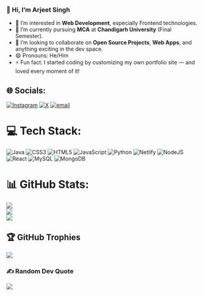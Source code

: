 ### 👋 Hi, I’m Arjeet Singh
- 👀 I’m interested in **Web Development**, especially Frontend technologies.
- 🌱 I’m currently pursuing **MCA** at **Chandigarh University** (Final Semester).
- 💞️ I’m looking to collaborate on **Open Source Projects**, **Web Apps**, and anything exciting in the dev space.
- 😄 Pronouns: He/Him
- ⚡ Fun fact: I started coding by customizing my own portfolio site — and loved every moment of it!

## 🌐 Socials:
[![Instagram](https://img.shields.io/badge/Instagram-%23E4405F.svg?logo=Instagram&logoColor=white)](https://instagram.com/arjeet_ji04) [![X](https://img.shields.io/badge/X-black.svg?logo=X&logoColor=white)](https://x.com/@Arjeet_singh01) [![email](https://img.shields.io/badge/Email-D14836?logo=gmail&logoColor=white)](mailto:arjeetdadav9528@gmail.com) 



# 💻 Tech Stack:
![Java](https://img.shields.io/badge/java-%23ED8B00.svg?style=for-the-badge&logo=openjdk&logoColor=white) ![CSS3](https://img.shields.io/badge/css3-%231572B6.svg?style=for-the-badge&logo=css3&logoColor=white) ![HTML5](https://img.shields.io/badge/html5-%23E34F26.svg?style=for-the-badge&logo=html5&logoColor=white) ![JavaScript](https://img.shields.io/badge/javascript-%23323330.svg?style=for-the-badge&logo=javascript&logoColor=%23F7DF1E) ![Python](https://img.shields.io/badge/python-3670A0?style=for-the-badge&logo=python&logoColor=ffdd54) ![Netlify](https://img.shields.io/badge/netlify-%23000000.svg?style=for-the-badge&logo=netlify&logoColor=#00C7B7) ![NodeJS](https://img.shields.io/badge/node.js-6DA55F?style=for-the-badge&logo=node.js&logoColor=white) ![React](https://img.shields.io/badge/react-%2320232a.svg?style=for-the-badge&logo=react&logoColor=%2361DAFB) ![MySQL](https://img.shields.io/badge/mysql-4479A1.svg?style=for-the-badge&logo=mysql&logoColor=white) ![MongoDB](https://img.shields.io/badge/MongoDB-%234ea94b.svg?style=for-the-badge&logo=mongodb&logoColor=white)
# 📊 GitHub Stats:
![](https://github-readme-stats.vercel.app/api?username=arjeetsingh01&theme=transparent&hide_border=false&include_all_commits=false&count_private=false)<br/>
![](https://nirzak-streak-stats.vercel.app/?user=arjeetsingh01&theme=transparent&hide_border=false)<br/>
![](https://github-readme-stats.vercel.app/api/top-langs/?username=arjeetsingh01&theme=transparent&hide_border=false&include_all_commits=false&count_private=false&layout=compact)

## 🏆 GitHub Trophies
![](https://github-profile-trophy.vercel.app/?username=arjeetsingh01&theme=radical&no-frame=false&no-bg=true&margin-w=4)

### ✍️ Random Dev Quote
![](https://quotes-github-readme.vercel.app/api?type=horizontal&theme=radical)
<!--
---
[![](https://visitcount.itsvg.in/api?id=arjeetsingh01&icon=0&color=0)](https://visitcount.itsvg.in) -->

<!-- Proudly created with GPRM ( https://gprm.itsvg.in ) -->

<!---
arjeetsingh01/arjeetsingh01 is a ✨ special ✨ repository because its `README.md` (this file) appears on your GitHub profile.
You can click the Preview link to take a look at your changes.
--->
